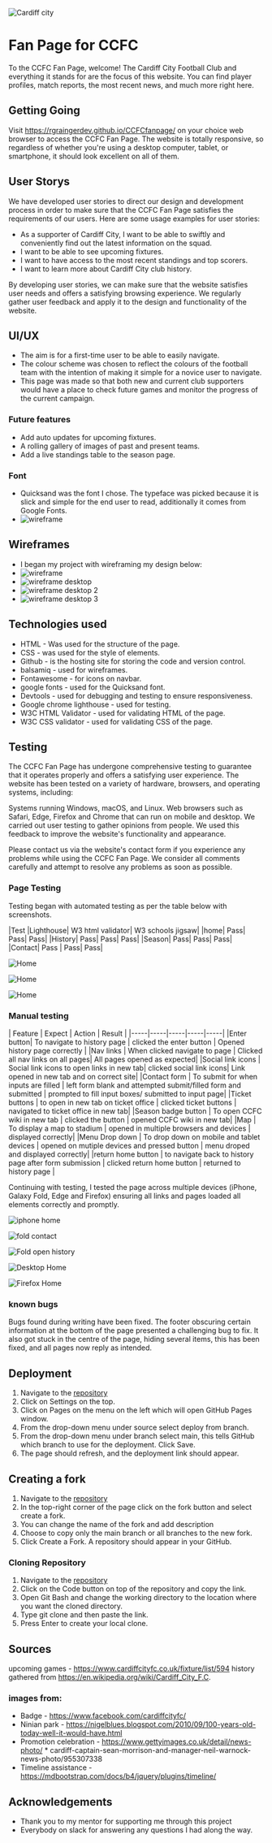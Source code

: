 ![Cardiff city](assets/images/Cardiff_City_Fanpage.png)

# Fan Page for CCFC

To the CCFC Fan Page, welcome! The Cardiff City Football Club and everything it stands for are the focus of this website. You can find player profiles, match reports, the most recent news, and much more right here.

## Getting Going

Visit https://rgraingerdev.github.io/CCFCfanpage/ on your choice web browser to access the CCFC Fan Page. The website is totally responsive, so regardless of whether you're using a desktop computer, tablet, or smartphone, it should look excellent on all of them.

## User Storys
We have developed user stories to direct our design and development process in order to make sure that the CCFC Fan Page satisfies the requirements of our users. Here are some usage examples for user stories:


* As a supporter of Cardiff City, I want to be able to swiftly and conveniently find out the latest information on the squad.
* I want to be able to see upcoming fixtures.
* I want to have access to the most recent standings and top scorers.
* I want to learn more about Cardiff City club history.

By developing user stories, we can make sure that the website satisfies user needs and offers a satisfying browsing experience. We regularly gather user feedback and apply it to the design and functionality of the website.

## UI/UX

* The aim is for a first-time user to be able to easily navigate.
* The colour scheme was chosen to reflect the colours of the football team with the intention of making it simple for a novice user to navigate. 
* This page was made so that both new and current club supporters would have a place to check future games and monitor the progress of the current campaign.

### Future features
* Add auto updates for upcoming fixtures.
* A rolling gallery of images of past and present teams.
* Add a live standings table to the season page.

### Font

* Quicksand was the font I chose. The typeface was picked because it is slick and simple for the end user to read, additionally it comes from Google Fonts.
* ![wireframe](assets/Screenshots/Quicksand_font.png)

## Wireframes
* I began my project with wireframing my design below:
* ![wireframe](assets/Screenshots/wireframemobile.png)
* ![wireframe desktop](assets/Screenshots/wireframe1.png)
* ![wireframe desktop 2](assets/Screenshots/wireframe2.png)
* ![wireframe desktop 3](assets/Screenshots/wireframe3.png)

## Technologies used
* HTML - Was used for the structure of the page.
* CSS - was used for the style of elements.
* Github - is the hosting site for storing the code and version control.
* balsamiq - used for wireframes.
* Fontawesome - for icons on navbar.
* google fonts - used for the Quicksand font.
* Devtools - used for debugging and testing to ensure responsiveness.
* Google chrome lighthouse - used for testing.
* W3C HTML Validator - used for validating HTML of the page.
* W3C CSS validator - used for validating CSS of the page.

## Testing
The CCFC Fan Page has undergone comprehensive testing to guarantee that it operates properly and offers a satisfying user experience. The website has been tested on a variety of hardware, browsers, and operating systems, including:

Systems running Windows, macOS, and Linux.
Web browsers such as Safari, Edge, Firefox and Chrome that can run on mobile and desktop.
We carried out user testing to gather opinions from people. We used this feedback to improve the website's functionality and appearance.

Please contact us via the website's contact form if you experience any problems while using the CCFC Fan Page. We consider all comments carefully and attempt to resolve any problems as soon as possible.

### Page Testing

Testing began with automated testing as per the table below with screenshots.

|Test |Lighthouse| W3 html validator| W3 schools jigsaw| 
|home| Pass| Pass| Pass|
|History| Pass| Pass| Pass|
|Season| Pass| Pass| Pass|
|Contact| Pass | Pass| Pass|

![Home](assets/Screenshots/Html_Checker_Home.png)  

![Home](assets/Screenshots/lighthuse_desktop.png)

![Home](assets/Screenshots/Lighthouse-testing.png)

### Manual testing

| Feature | Expect | Action | Result |
|-----|-----|-----|-----|-----|
|Enter button| To navigate to history page | clicked the enter button | Opened history page correctly |
|Nav links | When clicked navigate to page | Clicked all nav links on all pages| All pages opened as expected|
|Social link icons | Social link icons to open links in new tab| clicked social link icons| Link opened in new tab and on correct site|
|Contact form | To  submit for when inputs are filled | left form blank and attempted submit/filled form and submitted | prompted to fill input boxes/ submitted to input page|
|Ticket buttons | to open in new tab on ticket office | clicked ticket buttons | navigated to ticket office in new tab|
|Season badge button | To open CCFC wiki in new tab | clicked the button | opened CCFC wiki in new tab|
|Map | To display a map to stadium | opened in multiple browsers and devices | displayed correctly|
|Menu Drop down | To drop down on mobile and tablet devices | opened on mutiple devices and pressed button | menu droped and displayed correctly|
|return home button | to navigate back to history page after form submission | clicked return home button | returned to history page |

Continuing with testing, I tested the page across multiple devices (iPhone, Galaxy Fold, Edge and Firefox) ensuring all links and pages loaded all elements correctly and promptly.

![iphone home](assets/Screenshots/iphone_home.png)  


![fold contact](assets/Screenshots/fold_contact.png) 

![Fold open history](assets/Screenshots/fold_open_history.png)


![Desktop Home](assets/Screenshots/desktop_dis_home.png)


![Firefox Home](assets/Screenshots/firefox_season.png)  


### known bugs

Bugs found during writing have been fixed. The footer obscuring certain information at the bottom of the page presented a challenging bug to fix. It also got stuck in the centre of the page, hiding several items, this has been fixed, and all pages now reply as intended.

## Deployment
1. Navigate to the [repository](https://github.com/rgraingerdev/Milestone-project)
2. Click on Settings on the top.
3. Click on Pages on the menu on the left which will open GitHub Pages window.
4. From the drop-down menu under source select deploy from branch.
5. From the drop-down menu under branch select main, this tells GitHub which branch to use for the deployment. Click Save.
6. The page should refresh, and the deployment link should appear.

## Creating a fork
1. Navigate to the [repository](https://github.com/rgraingerdev/Milestone-project)
2. In the top-right corner of the page click on the fork button and select create a fork.
3. You can change the name of the fork and add description 
4. Choose to copy only the main branch or all branches to the new fork. 
5. Click Create a Fork. A repository should appear in your GitHub.

### Cloning Repository
1. Navigate to the [repository](https://github.com/rgraingerdev/Milestone-project)
2. Click on the Code button on top of the repository and copy the link. 
3. Open Git Bash and change the working directory to the location where you want the cloned directory. 
4. Type git clone and then paste the link.
5. Press Enter to create your local clone.

## Sources

upcoming games - https://www.cardiffcityfc.co.uk/fixture/list/594
history gathered from https://en.wikipedia.org/wiki/Cardiff_City_F.C.

### images from:
* Badge - https://www.facebook.com/cardiffcityfc/
* Ninian park - https://nigelblues.blogspot.com/2010/09/100-years-old-today-well-it-would-have.html
* Promotion celebration - https://www.gettyimages.co.uk/detail/news-photo/ * cardiff-captain-sean-morrison-and-manager-neil-warnock-news-photo/955307338 
* Timeline assistance - https://mdbootstrap.com/docs/b4/jquery/plugins/timeline/

## Acknowledgements
* Thank you to my mentor for supporting me through this project
* Everybody on slack for answering any questions I had along the way.


